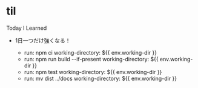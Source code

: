 # til
Today I Learned
- 1日一つだけ強くなる！


    - run: npm ci
      working-directory: ${{ env.working-dir }}
    - run: npm run build --if-present
      working-directory: ${{ env.working-dir }}
    - run: npm test
      working-directory: ${{ env.working-dir }}
    - run: mv dist ../docs
      working-directory: ${{ env.working-dir }}
      